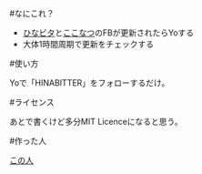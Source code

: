 #なにこれ？

* [ひなビタ](https://www.facebook.com/hinabitter)と[ここなつ](https://www.facebook.com/coconatsu5572)のFBが更新されたらYoする
* 大体1時間周期で更新をチェックする

#使い方

Yoで「HINABITTER」をフォローするだけ。

#ライセンス

あとで書くけど多分MIT Licenceになると思う。

#作った人

[この人](https://twitter.com/inujini_)